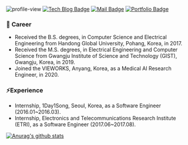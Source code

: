 ![profile-view](https://komarev.com/ghpvc/?username=jeongHwarr)
[![Tech Blog Badge](http://img.shields.io/badge/-Tech%20blog-black?style=flat&logo=github&link=https://zzsza.github.io/)](https://jeonghwarr.github.io/)
[![Mail Badge](https://img.shields.io/badge/Mail-d14836?style=flat&logo=invoice-ninja&logoColor=white&link=mailto:green2368@naver.com)](mailto:green2368@naver.com)
[![Portfolio Badge](http://img.shields.io/badge/-Portfolio-329996?style=flat&logo=notion&logoColor=white&link=https://truth-krypton-395.notion.site/Yoo-jeonghwa-s-Portfolios-9230b561f4984c718aba7b820053c1f9)](https://truth-krypton-395.notion.site/Yoo-jeonghwa-s-Portfolios-9230b561f4984c718aba7b820053c1f9)

### 🔭 <b>Career</b>
- Received the B.S. degrees, in Computer Science and Electrical Engineering from Handong Global University, Pohang, Korea, in 2017.
- Received the M.S. degrees, in Electrical Engineering and Computer Science from Gwangju Institute of Science and Technology (GIST), Gwangju, Korea, in 2019.
- Joined the VIEWORKS, Anyang, Korea, as a Medical AI Research Engineer, in 2020.

### ⚡<b>Experience</b>
- Internship, 1Day1Song, Seoul, Korea, as a Software Engineer (2016.01~2016.03).
- Internship, Electronics and Telecommunications Research Institute (ETRI), as a Software Engineer (2017.06~2017.08).

 [![Anurag's github stats](https://github-readme-stats.vercel.app/api?username=jeongHwarr)](https://github.com/anuraghazra/github-readme-stats)
<!--
**jeonghwaYoo/jeonghwaYoo** is a ✨ _special_ ✨ repository because its `README.md` (this file) appears on your GitHub profile.

Here are some ideas to get you started:

- 🔭 I’m currently working on ...
- 🌱 I’m currently learning ...
- 👯 I’m looking to collaborate on ...
- 🤔 I’m looking for help with ...
- 💬 Ask me about ...
- 📫 How to reach me: ...
- 😄 Pronouns: ...
- ⚡ Fun fact: ...
 <div align=center>
	
[![Hits](https://hits.seeyoufarm.com/api/count/incr/badge.svg?url=https%3A%2F%2Fgithub.com%2FjeonghwaYoo&count_bg=%231A6DE5&title_bg=%23555555&icon=&icon_color=%23BCA9A9&title=hits&edge_flat=false)](https://hits.seeyoufarm.com)
	
 </div>
-->
